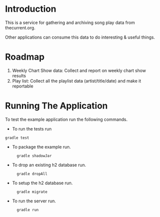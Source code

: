 # Introduction

This is a service for gathering and archiving song play data
from thecurrent.org.

Other applications can consume this data to do interesting & useful
things.

# Roadmap

1. Weekly Chart Show data: Collect and report on weekly chart
show results
2. Play list: Collect all the playlist data (artist/title/date) and
make it reportable

# Running The Application

To test the example application run the following commands.

* To run the tests run

`gradle test`

* To package the example run.

        gradle shadowJar

* To drop an existing h2 database run.

        gradle dropAll

* To setup the h2 database run.

        gradle migrate

* To run the server run.

        gradle run



